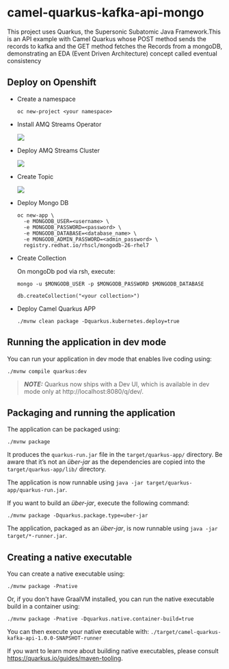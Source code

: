 # camel-quarkus-kafka-api-mongo

This project uses Quarkus, the Supersonic Subatomic Java Framework.This is an API example with Camel Quarkus whose POST method sends the records to kafka and the GET method fetches the Records from a mongoDB, demonstrating an EDA (Event Driven Architecture) concept called eventual consistency

## Deploy on Openshift

* Create a namespace
  
  ```shell script
  oc new-project <your namespace>
  ```
* Install AMQ Streams Operator
  
  ![](/images/InstallAMQOperator.png)

* Deploy AMQ Streams Cluster
  
  ![](/images/DeployAMQCluster.png)

* Create Topic
  
  ![](/images/CreateTopic.png)

* Deploy Mongo DB
  ```shell script
  oc new-app \
    -e MONGODB_USER=<username> \
    -e MONGODB_PASSWORD=<password> \
    -e MONGODB_DATABASE=<database_name> \
    -e MONGODB_ADMIN_PASSWORD=<admin_password> \
    registry.redhat.io/rhscl/mongodb-26-rhel7
  ```
* Create Collection
  
  On mongoDb pod via rsh, execute:

  ```shell script
  mongo -u $MONGODB_USER -p $MONGODB_PASSWORD $MONGODB_DATABASE
  ```
  
  ```shell script
  db.createCollection("<your collection>")
  ```

* Deploy Camel Quarkus APP
  
  ```shell script
  ./mvnw clean package -Dquarkus.kubernetes.deploy=true
  ```

## Running the application in dev mode

You can run your application in dev mode that enables live coding using:
```shell script
./mvnw compile quarkus:dev
```

> **_NOTE:_**  Quarkus now ships with a Dev UI, which is available in dev mode only at http://localhost:8080/q/dev/.

## Packaging and running the application

The application can be packaged using:
```shell script
./mvnw package
```
It produces the `quarkus-run.jar` file in the `target/quarkus-app/` directory.
Be aware that it’s not an _über-jar_ as the dependencies are copied into the `target/quarkus-app/lib/` directory.

The application is now runnable using `java -jar target/quarkus-app/quarkus-run.jar`.

If you want to build an _über-jar_, execute the following command:
```shell script
./mvnw package -Dquarkus.package.type=uber-jar
```

The application, packaged as an _über-jar_, is now runnable using `java -jar target/*-runner.jar`.

## Creating a native executable

You can create a native executable using: 
```shell script
./mvnw package -Pnative
```

Or, if you don't have GraalVM installed, you can run the native executable build in a container using: 
```shell script
./mvnw package -Pnative -Dquarkus.native.container-build=true
```

You can then execute your native executable with: `./target/camel-quarkus-kafka-api-1.0.0-SNAPSHOT-runner`

If you want to learn more about building native executables, please consult https://quarkus.io/guides/maven-tooling.

